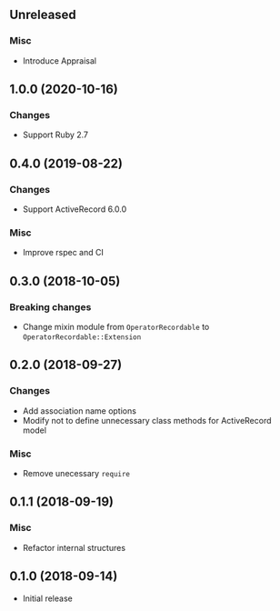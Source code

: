 ## Unreleased

### Misc

* Introduce Appraisal


## 1.0.0 (2020-10-16)

### Changes

* Support Ruby 2.7


## 0.4.0 (2019-08-22)

### Changes

* Support ActiveRecord 6.0.0

### Misc

* Improve rspec and CI


## 0.3.0 (2018-10-05)

### Breaking changes

* Change mixin module from `OperatorRecordable` to `OperatorRecordable::Extension`


## 0.2.0 (2018-09-27)

### Changes

* Add association name options
* Modify not to define unnecessary class methods for ActiveRecord model

### Misc

* Remove unecessary `require`


## 0.1.1 (2018-09-19)

### Misc

* Refactor internal structures


## 0.1.0 (2018-09-14)

* Initial release

